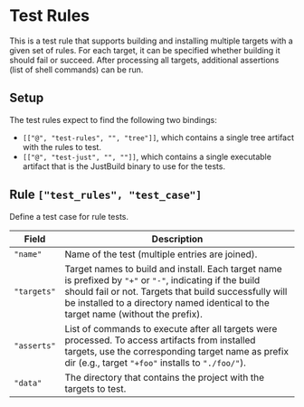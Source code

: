 # Test Rules

This is a test rule that supports building and installing multiple targets with
a given set of rules. For each target, it can be specified whether building it
should fail or succeed. After processing all targets, additional assertions
(list of shell commands) can be run.

## Setup

The test rules expect to find the following two bindings:
 - `[["@", "test-rules", "", "tree"]]`, which contains a single tree artifact
   with the rules to test.
 - `[["@", "test-just", "", ""]]`, which contains a single executable artifact
   that is the JustBuild binary to use for the tests.

## Rule `["test_rules", "test_case"]`

Define a test case for rule tests.

| Field | Description |
| ----- | ----------- |
| `"name"` | Name of the test (multiple entries are joined). |
| `"targets"` | Target names to build and install. Each target name is prefixed by `"+"` or `"-"`, indicating if the build should fail or not. Targets that build successfully will be installed to a directory named identical to the target name (without the prefix). |
| `"asserts"` | List of commands to execute after all targets were processed. To access artifacts from installed targets, use the corresponding target name as prefix dir (e.g., target `"+foo"` installs to `"./foo/"`). |
| `"data"` | The directory that contains the project with the targets to test. |
